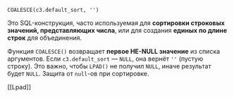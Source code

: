 
```mysql
COALESCE(c3.default_sort, '')
```

Это SQL-конструкция, часто используемая для **сортировки строковых значений, представляющих числа**, или для создания **единых по длине строк** для объединения.


Функция `COALESCE()` возвращает **первое НЕ-NULL значение** из списка аргументов.
Если `c3.default_sort` — `NULL`, она вернёт `''` (пустую строку).
Это важно, чтобы `LPAD()` не получил `NULL`, иначе результат будет `NULL`.
Защита от `null`-ов при сортировке.

[[Lpad]]